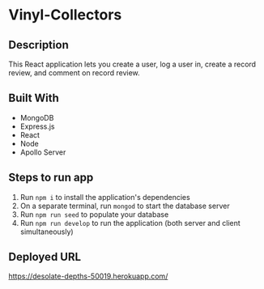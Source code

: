 # Vinyl-Collectors

## Description

This React application lets you create a user, log a user in, create a record review, and comment on record review.

## Built With
- MongoDB
- Express.js
- React
- Node
- Apollo Server

## Steps to run app

1. Run `npm i` to install the application's dependencies
2. On a separate terminal, run `mongod` to start the database server
3. Run `npm run seed` to populate your database
4. Run `npm run develop` to run the application (both server and client simultaneously)

## Deployed URL
https://desolate-depths-50019.herokuapp.com/

